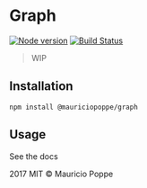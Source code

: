 # Graph

[![Node version](https://img.shields.io/node/v/@mauriciopoppe/graph.svg?style=flat)](http://nodejs.org/download/)
[![Build Status](https://travis-ci.org/mauriciopoppe/graph.png?branch=master)](https://travis-ci.org/mauriciopoppe/graph)

> WIP

## Installation

```
npm install @mauriciopoppe/graph
```

## Usage

See the docs

2017 MIT © Mauricio Poppe
